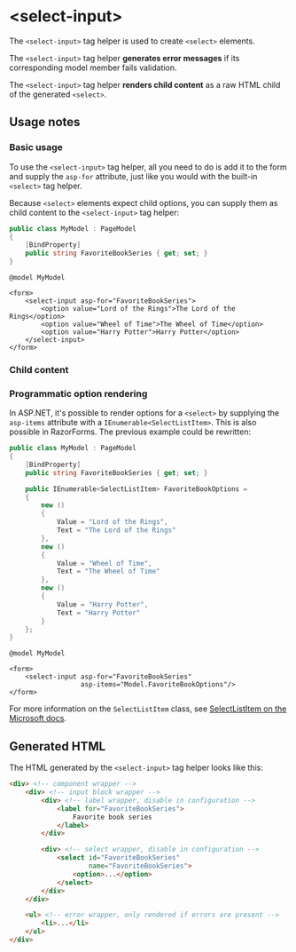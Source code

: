 # \<select-input>

The `<select-input>` tag helper is used to create `<select>` elements.

The `<select-input>` tag helper **generates error messages** if its corresponding model member fails validation.

The `<select-input>` tag helper **renders child content** as a raw HTML child of the generated `<select>`.

## Usage notes

### Basic usage

To use the `<select-input>` tag helper, all you need to do is add it to the form and supply the `asp-for` attribute, just like you would with the built-in `<select>` tag helper.

Because `<select>` elements expect child options, you can supply them as child content to the `<select-input>` tag helper:

```csharp
public class MyModel : PageModel
{
    [BindProperty]
    public string FavoriteBookSeries { get; set; }
}
```

```cshtml
@model MyModel

<form>
    <select-input asp-for="FavoriteBookSeries">
        <option value="Lord of the Rings">The Lord of the Rings</option>
        <option value="Wheel of Time">The Wheel of Time</option>
        <option value="Harry Potter">Harry Potter</option>
    </select-input>
</form>
```

### Child content

### Programmatic option rendering

In ASP.NET, it's possible to render options for a `<select>` by supplying the `asp-items` attribute with a `IEnumerable<SelectListItem>`. This is also possible in RazorForms. The previous example could be rewritten:

```csharp
public class MyModel : PageModel
{
    [BindProperty]
    public string FavoriteBookSeries { get; set; }

    public IEnumerable<SelectListItem> FavoriteBookOptions = 
    {
        new ()
        {
            Value = "Lord of the Rings",
            Text = "The Lord of the Rings"
        },
        new ()
        {
            Value = "Wheel of Time",
            Text = "The Wheel of Time"
        },
        new ()
        {
            Value = "Harry Potter",
            Text = "Harry Potter"
        }
    };
}
```

```cshtml
@model MyModel

<form>
    <select-input asp-for="FavoriteBookSeries"
                  asp-items="Model.FavoriteBookOptions"/>
</form>
```

For more information on the `SelectListItem` class, see [SelectListItem on the Microsoft docs](https://docs.microsoft.com/en-us/dotnet/api/microsoft.aspnetcore.mvc.rendering.selectlistitem?view=aspnetcore-6.0).

## Generated HTML

The HTML generated by the `<select-input>` tag helper looks like this:

```html
<div> <!-- component wrapper -->
    <div> <!-- input block wrapper -->
        <div> <!-- label wrapper, disable in configuration -->
            <label for="FavoriteBookSeries">
                Favorite book series
            </label>
        </div>

        <div> <!-- select wrapper, disable in configuration -->
            <select id="FavoriteBookSeries"
                    name="FavoriteBookSeries">
                <option>...</option>
            </select>
        </div>
    </div>

    <ul> <!-- error wrapper, only rendered if errors are present -->
        <li>...</li>
    </ul>
</div>
```